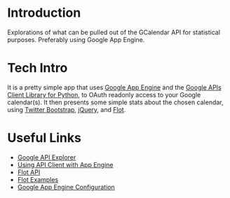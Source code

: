 Introduction
============

Explorations of what can be pulled out of the GCalendar API for
statistical purposes. Preferably using Google App Engine.

Tech Intro
==========

It is a pretty simple app that uses
[Google App Engine](https://developers.google.com/appengine/) and the
[Google APIs Client Library for Python](https://developers.google.com/api-client-library/python/start/get_started),
to OAuth readonly access to your Google calendar(s). It then presents
some simple stats about the chosen calendar, using
[Twitter Bootstrap](http://twitter.github.com/bootstrap/),
[jQuery](http://jquery.com/), and [Flot](http://www.flotcharts.org/).

Useful Links
============
* [Google API Explorer](http://code.google.com/apis/explorer/)
* [Using API Client with App Engine](https://developers.google.com/api-client-library/python/platforms/google_app_engine)
* [Flot API](https://github.com/flot/flot/blob/master/API.md)
* [Flot Examples](http://people.iola.dk/olau/flot/examples/)
* [Google App Engine Configuration](https://developers.google.com/appengine/docs/python/config/appconfig)
